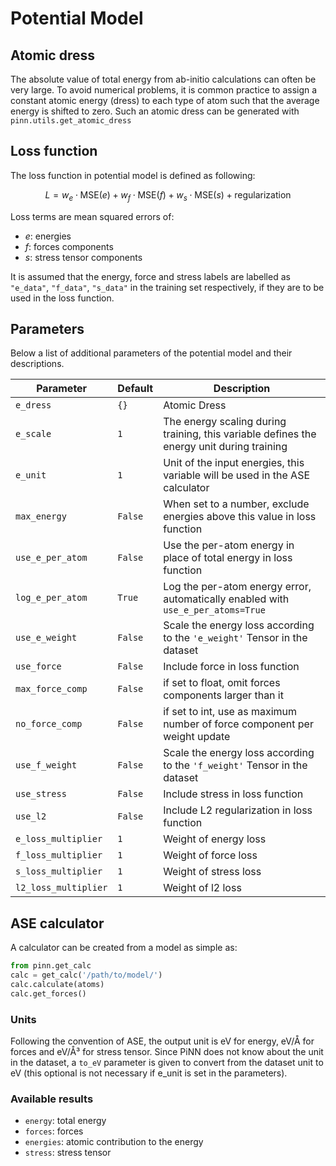# Potential Model

## Atomic dress

The absolute value of total energy from ab-initio calculations can often be very
large. To avoid numerical problems, it is common practice to assign a constant
atomic energy (dress) to each type of atom such that the average energy is
shifted to zero. Such an atomic dress can be generated with
`pinn.utils.get_atomic_dress`

## Loss function 

The loss function in potential model is defined as following:

$$
L = w_e \cdot \mathrm{MSE}(e) + w_f \cdot \mathrm{MSE}(f) + w_s \cdot \mathrm{MSE} (s) + \mathrm{regularization}
$$

Loss terms are mean squared errors of:

- $e$: energies
- $f$: forces components
- $s$: stress tensor components

It is assumed that the energy, force and stress labels are labelled as
`"e_data"`, `"f_data"`, `"s_data"` in the training set respectively, if they are
to be used in the loss function.

## Parameters

Below a list of additional parameters of the potential model and their
descriptions.

| Parameter            | Default | Description                                                                               |
|----------------------|---------|-------------------------------------------------------------------------------------------|
| `e_dress`            | `{}`    | Atomic Dress                                                                              |
| `e_scale`            | `1`     | The energy scaling during training, this variable defines the energy unit during training |
| `e_unit`             | `1`     | Unit of the input energies, this variable will be used in the ASE calculator              |
| `max_energy`         | `False` | When set to a number, exclude energies above this value in loss function                  |
| `use_e_per_atom`     | `False` | Use the per-atom energy in place of total energy in loss function                         |
| `log_e_per_atom`     | `True`  | Log the per-atom energy error, automatically enabled with `use_e_per_atoms=True`          |
| `use_e_weight`       | `False` | Scale the energy loss according to the `'e_weight'` Tensor in the dataset                 |
| `use_force`          | `False` | Include force in loss function                                                            |
| `max_force_comp`     | `False` | if set to float, omit forces components larger than it                                    |
| `no_force_comp`      | `False` | if set to int, use as maximum number of force component per weight update                 |
| `use_f_weight`       | `False` | Scale the energy loss according to the `'f_weight'` Tensor in the dataset                 |
| `use_stress`         | `False` | Include stress in loss function                                                           |
| `use_l2`             | `False` | Include L2 regularization in loss function                                                |
| `e_loss_multiplier`  | `1`     | Weight of energy loss                                                                     |
| `f_loss_multiplier`  | `1`     | Weight of force loss                                                                      |
| `s_loss_multiplier`  | `1`     | Weight of stress loss                                                                     |
| `l2_loss_multiplier` | `1`     | Weight of l2 loss                                                                         |

## ASE calculator

A calculator can be created from a model as simple as:

```Python
from pinn.get_calc
calc = get_calc('/path/to/model/')
calc.calculate(atoms)
calc.get_forces()
```

### Units

Following the convention of ASE, the output unit is eV for energy, eV/Å for
forces and eV/Å³ for stress tensor. Since PiNN does not know about the unit in
the dataset, a `to_eV` parameter is given to convert from the dataset unit to eV
(this optional is not necessary if e_unit is set in the parameters).

### Available results

- `energy`: total energy
- `forces`: forces
- `energies`: atomic contribution to the energy
- `stress`: stress tensor
